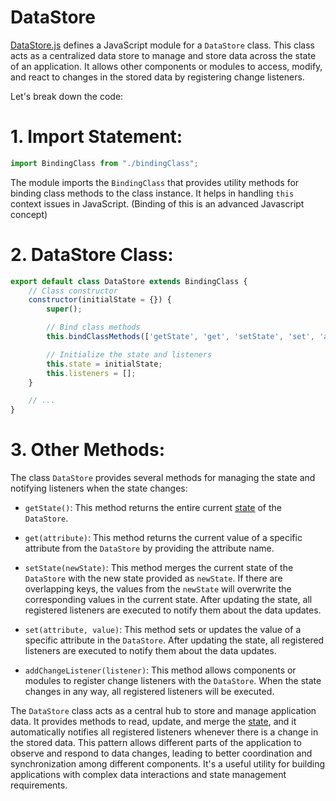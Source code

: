 # DataStore

[DataStore.js](DataStore.js) defines a JavaScript module for a `DataStore` class. This class acts as a centralized data store to manage and store data across the state of an application. It allows other components or modules to access, modify, and react to changes in the stored data by registering change listeners.

Let's break down the code:

# 1. Import Statement:
```javascript
import BindingClass from "./bindingClass";
```
The module imports the `BindingClass` that provides utility methods for binding class methods to the class instance. It helps in handling `this` context issues in JavaScript. (Binding of this is an advanced Javascript concept)

# 2. DataStore Class:
```javascript
export default class DataStore extends BindingClass {
    // Class constructor
    constructor(initialState = {}) {
        super();

        // Bind class methods
        this.bindClassMethods(['getState', 'get', 'setState', 'set', 'addChangeListener'], this);

        // Initialize the state and listeners
        this.state = initialState;
        this.listeners = [];
    }

    // ...
}
```

# 3. Other Methods:
The class `DataStore` provides several methods for managing the state and notifying listeners when the state changes:

- `getState()`: This method returns the entire current [state](https://www.freecodecamp.org/news/state-in-javascript-explained-by-cooking-a-simple-meal-2baf10a787ee/#:~:text=State%20describes%20the%20status%20of,instantly%20react%20to%20that%20change.) of the `DataStore`.

- `get(attribute)`: This method returns the current value of a specific attribute from the `DataStore` by providing the attribute name.

- `setState(newState)`: This method merges the current state of the `DataStore` with the new state provided as `newState`. If there are overlapping keys, the values from the `newState` will overwrite the corresponding values in the current state. After updating the state, all registered listeners are executed to notify them about the data updates.

- `set(attribute, value)`: This method sets or updates the value of a specific attribute in the `DataStore`. After updating the state, all registered listeners are executed to notify them about the data updates.

- `addChangeListener(listener)`: This method allows components or modules to register change listeners with the `DataStore`. When the state changes in any way, all registered listeners will be executed.

The `DataStore` class acts as a central hub to store and manage application data. It provides methods to read, update, and merge the [state](https://www.freecodecamp.org/news/state-in-javascript-explained-by-cooking-a-simple-meal-2baf10a787ee/#:~:text=State%20describes%20the%20status%20of,instantly%20react%20to%20that%20change.), and it automatically notifies all registered listeners whenever there is a change in the stored data. This pattern allows different parts of the application to observe and respond to data changes, leading to better coordination and synchronization among different components. It's a useful utility for building applications with complex data interactions and state management requirements.
